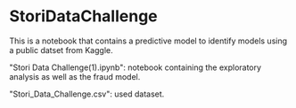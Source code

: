 # StoriDataChallenge

This is a notebook that contains a predictive model to identify models using a public datset from Kaggle.

"Stori Data Challenge(1).ipynb": notebook containing the exploratory analysis as well as the fraud model.

"Stori_Data_Challenge.csv": used dataset.
